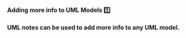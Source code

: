 <link rel="stylesheet" href="{{baseUrl}}/css/textbook.css">

<div class="website-content">

<div id="title">

#### Adding more info to UML Models :one:

</div>

<div id="body">

**UML notes can be used to add more info to any UML model.**

<panel src="../../../../book/uml/notes/notes/full.md#title-and-body" boilerplate header="{{glyphicon_education}} UML → Notes" expanded />

</div>

<div id="extras">
</div>

</div>
